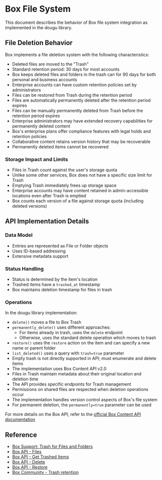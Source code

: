 # Box File System

This document describes the behavior of Box file system integration as implemented in the dougu library.

## File Deletion Behavior

Box implements a file deletion system with the following characteristics:

- Deleted files are moved to the "Trash"
- Standard retention period: 30 days for most accounts
- Box keeps deleted files and folders in the trash can for 90 days for both personal and business accounts
- Enterprise accounts can have custom retention policies set by administrators
- Files can be restored from Trash during the retention period
- Files are automatically permanently deleted after the retention period expires
- Files can be manually permanently deleted from Trash before the retention period expires
- Enterprise administrators may have extended recovery capabilities for permanently deleted content
- Box's enterprise plans offer compliance features with legal holds and retention policies
- Collaborative content retains version history that may be recoverable
- Permanently deleted items cannot be recovered

### Storage Impact and Limits

- Files in Trash count against the user's storage quota
- Unlike some other services, Box does not have a specific size limit for Trash
- Emptying Trash immediately frees up storage space
- Enterprise accounts may have content retained in admin-accessible locations even after Trash is emptied
- Box counts each version of a file against storage quota (including deleted versions)

## API Implementation Details

### Data Model
- Entries are represented as File or Folder objects
- Uses ID-based addressing
- Extensive metadata support

### Status Handling
- Status is determined by the item's location
- Trashed items have a `trashed_at` timestamp
- Box maintains deletion timestamp for files in trash

### Operations

In the dougu library implementation:

- `delete()` moves a file to Box Trash
- `permanently_delete()` uses different approaches:
  - For items already in trash, uses the `delete` endpoint
  - Otherwise, uses the standard delete operation which moves to trash
- `restore()` uses the `restore` action on the item and can specify a new name or parent folder
- `list_deleted()` uses a query with `trash=true` parameter
- Empty trash is not directly supported in API; must enumerate and delete items
- The implementation uses Box Content API v2.0
- Files in Trash maintain metadata about their original location and deletion time
- The API provides specific endpoints for Trash management
- Permissions on shared files are respected when deletion operations occur
- The implementation handles version control aspects of Box's file system
- For permanent deletion, the `permanently=true` parameter can be used

For more details on the Box API, refer to the [official Box Content API documentation](https://developer.box.com/reference/)

## Reference
- [Box Support: Trash for Files and Folders](https://support.box.com/hc/en-us/articles/360044194713-Trash-for-Files-and-Folders)
- [Box API - Files](https://developer.box.com/reference/resources/file/)
- [Box API - Get Trashed Items](https://developer.box.com/reference/get-folders-trash-items)
- [Box API - Delete](https://developer.box.com/reference/delete-files-id)
- [Box API - Restore](https://developer.box.com/reference/post-files-id)
- [Box Community - Trash retention](https://support.box.com/hc/en-us/community/posts/360051103494-Trash-retention) 